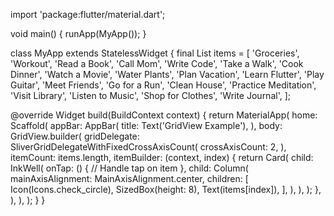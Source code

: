 import 'package:flutter/material.dart';

void main() {
  runApp(MyApp());
}

class MyApp extends StatelessWidget {
  final List<String> items = [
    'Groceries',
    'Workout',
    'Read a Book',
    'Call Mom',
    'Write Code',
    'Take a Walk',
    'Cook Dinner',
    'Watch a Movie',
    'Water Plants',
    'Plan Vacation',
    'Learn Flutter',
    'Play Guitar',
    'Meet Friends',
    'Go for a Run',
    'Clean House',
    'Practice Meditation',
    'Visit Library',
    'Listen to Music',
    'Shop for Clothes',
    'Write Journal',
  ];

  @override
  Widget build(BuildContext context) {
    return MaterialApp(
      home: Scaffold(
        appBar: AppBar(
          title: Text('GridView Example'),
        ),
        body: GridView.builder(
          gridDelegate: SliverGridDelegateWithFixedCrossAxisCount(
            crossAxisCount: 2,
          ),
          itemCount: items.length,
          itemBuilder: (context, index) {
            return Card(
              child: InkWell(
                onTap: () {
                  // Handle tap on item
                },
                child: Column(
                  mainAxisAlignment: MainAxisAlignment.center,
                  children: <Widget>[
                    Icon(Icons.check_circle),
                    SizedBox(height: 8),
                    Text(items[index]),
                  ],
                ),
              ),
            );
          },
        ),
      ),
    );
  }
}
